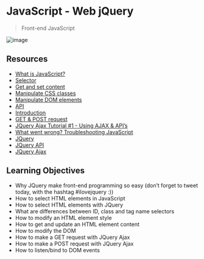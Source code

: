 # JavaScript - Web jQuery
> Front-end
> JavaScript

![image](https://github.com/RichardMiruka/alx-higher_level_programming/assets/105627752/65e370ff-7ebe-4978-bb71-dc5454323de4)

## Resources
* [What is JavaScript?](https://intranet.alxswe.com/rltoken/NJ5XM_fzjlBKERHTkdF-uA)
* [Selector](https://intranet.alxswe.com/rltoken/wsnVUxEcAzzlCx6ES1qc7g)
* [Get and set content](https://intranet.alxswe.com/rltoken/rwtc96sn2_LHToBAd0MIhQ)
* [Manipulate CSS classes](https://intranet.alxswe.com/rltoken/IcM5kKVzssU0ibdUo-2gKQ)
* [Manipulate DOM elements](https://intranet.alxswe.com/rltoken/ve8UKsZLVw2t27PtWscZfQ)
* [API](https://intranet.alxswe.com/rltoken/vKc7XmiHG7HIh3N0Kl_VQw)
* [Introduction](https://intranet.alxswe.com/rltoken/QiUwuS_9TXE49D5IVL-ocg)
* [GET & POST request](https://intranet.alxswe.com/rltoken/Mbe7uoy0iMAfTVs2Tn4Pzg)
* [JQuery Ajax Tutorial #1 - Using AJAX & API’s](https://intranet.alxswe.com/rltoken/gMwyXisSLu-kZicmGA0-LQ)
* [What went wrong? Troubleshooting JavaScript](https://intranet.alxswe.com/rltoken/4eYyJr72PO-cohImk93M3w)
* [JQuery](https://intranet.alxswe.com/rltoken/HnjBq6jf84S9S-C15Qi0vw)
* [JQuery API](https://intranet.alxswe.com/rltoken/jvibhq-8VEdQHNUWKTCI7w)
* [JQuery Ajax](https://intranet.alxswe.com/rltoken/rBZyrXxuRuISDfPBzO9Y7Q)

## Learning Objectives
* Why JQuery make front-end programming so easy (don’t forget to tweet today, with the hashtag #ilovejquery :))
* How to select HTML elements in JavaScript
* How to select HTML elements with JQuery
* What are differences between ID, class and tag name selectors
* How to modify an HTML element style
* How to get and update an HTML element content
* How to modify the DOM
* How to make a GET request with JQuery Ajax
* How to make a POST request with JQuery Ajax
* How to listen/bind to DOM events
